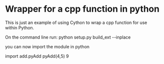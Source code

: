 # Wrapper for a cpp function in python
This is just an example of using Cython to wrap a cpp function for use within Python.  

On the command line run:
python setup.py build_ext --inplace

you can now import the module in python

import add.pyAdd
pyAdd(4,5)
9
